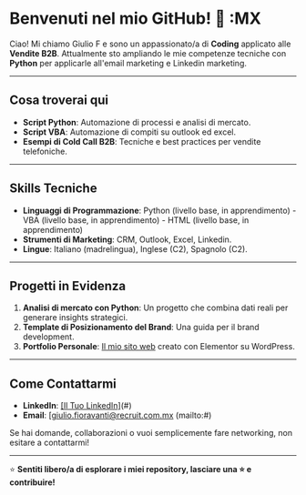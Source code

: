 # Benvenuti nel mio GitHub! 👋 :MX

Ciao! Mi chiamo Giulio F e sono un appassionato/a di **Coding** applicato alle **Vendite B2B**. 
Attualmente sto ampliando le mie competenze tecniche con **Python** per applicarle all'email marketing e Linkedin marketing.

---

## Cosa troverai qui

- **Script Python**: Automazione di processi e analisi di mercato.
- **Script VBA**: Automazione di compiti su outlook ed excel.
- **Esempi di Cold Call B2B**: Tecniche e best practices per vendite telefoniche.

---

## Skills Tecniche

- **Linguaggi di Programmazione**: Python (livello base, in apprendimento) - VBA (livello base, in apprendimento) - HTML (livello base, in apprendimento)
- **Strumenti di Marketing**: CRM, Outlook, Excel, Linkedin.
-  **Lingue**: Italiano (madrelingua), Inglese (C2), Spagnolo (C2).

---

## Progetti in Evidenza

1. **Analisi di mercato con Python**: Un progetto che combina dati reali per generare insights strategici.
2. **Template di Posizionamento del Brand**: Una guida per il brand development.
3. **Portfolio Personale**: [Il mio sito web](#) creato con Elementor su WordPress.

---

## Come Contattarmi

- **LinkedIn**: [[Il Tuo LinkedIn]](https://www.linkedin.com/in/giuliofioravanti/)(#)
- **Email**: [giulio.fioravanti@recruit.com.mx (mailto:#)

Se hai domande, collaborazioni o vuoi semplicemente fare networking, non esitare a contattarmi!

---

⭐ **Sentiti libero/a di esplorare i miei repository, lasciare una ⭐ e contribuire!**
